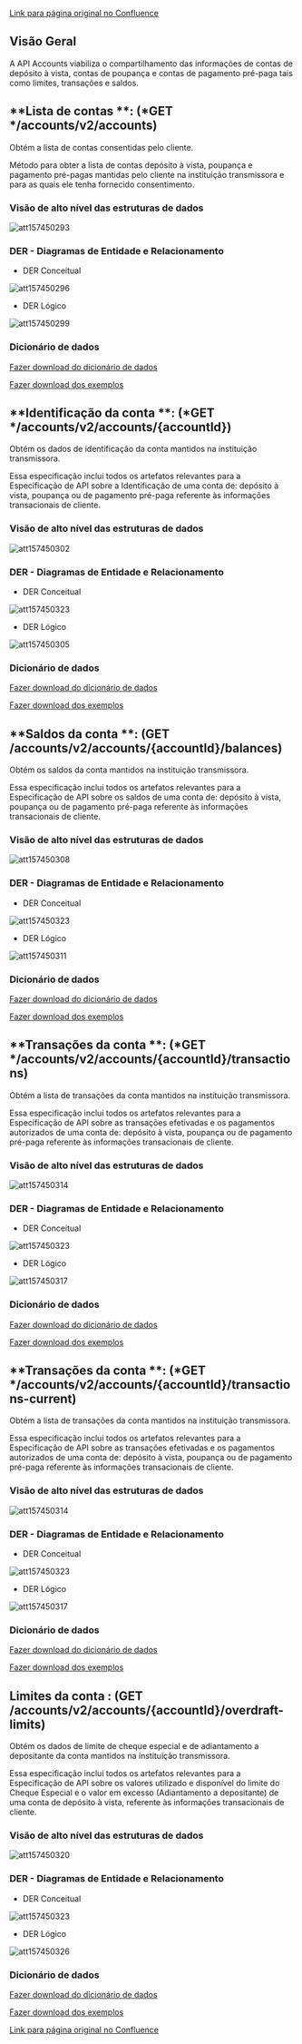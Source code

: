 [Link para página original no Confluence](https://openfinancebrasil.atlassian.net/wiki/spaces/OF/pages/157450260)

## **Visão Geral**

A API Accounts viabiliza o compartilhamento das informações de contas de depósito à vista, contas de poupança e contas de pagamento pré-paga tais como limites, transações e saldos.

## **Lista de contas **: (*GET */accounts/v2/accounts)

Obtém a lista de contas consentidas pelo cliente.

Método para obter a lista de contas depósito à vista, poupança e pagamento pré-pagas mantidas pelo cliente na instituição transmissora e para as quais ele tenha fornecido consentimento.

### Visão de alto nível das estruturas de dados
![att157450293](Informa%c3%a7%c3%b5es%20Gerais%20-%20Contas%20-%20v2.1.0-rc.1/attachments/TLD_Accounts_List-3ae2ea95.png)
### DER - Diagramas de Entidade e Relacionamento

- DER Conceitual

![att157450296](Informa%c3%a7%c3%b5es%20Gerais%20-%20Contas%20-%20v2.1.0-rc.1/attachments/DER_Lista_Accounts-ad24ecda.png)

- DER Lógico

![att157450299](Informa%c3%a7%c3%b5es%20Gerais%20-%20Contas%20-%20v2.1.0-rc.1/attachments/DER_Accounts_List-e1f46aff.png)

### Dicionário de dados

[Fazer download do dicionário de dados](https://openbanking-brasil.github.io/openapi/dictionary/accountsGetAccounts_v2.csv)

[Fazer download dos exemplos](https://openfinancebrasil.atlassian.net/wiki/download/attachments/9797751/accounts.csv?api=v2&amp;download=true)

## **Identificação da conta **: (*GET */accounts/v2/accounts/{accountId})

Obtém os dados de identificação da conta mantidos na instituição transmissora.

Essa especificação inclui todos os artefatos relevantes para a Especificação de API sobre a Identificação de uma conta de: depósito à vista, poupança ou de pagamento pré-paga referente às informações transacionais de cliente.

### Visão de alto nível das estruturas de dados
![att157450302](Informa%c3%a7%c3%b5es%20Gerais%20-%20Contas%20-%20v2.1.0-rc.1/attachments/TLD_Accounts_Identification-0eff3ae2.png)
### DER - Diagramas de Entidade e Relacionamento

- DER Conceitual

![att157450323](Informa%c3%a7%c3%b5es%20Gerais%20-%20Contas%20-%20v2.1.0-rc.1/attachments/DER_Accounts-938055b7.png)

- DER Lógico

![att157450305](Informa%c3%a7%c3%b5es%20Gerais%20-%20Contas%20-%20v2.1.0-rc.1/attachments/DER_Accounts_Identification-0f670ea1.png)
### Dicionário de dados

[Fazer download do dicionário de dados](https://openbanking-brasil.github.io/openapi/dictionary/accountsGetAccountsAccountId_v2.csv)

[Fazer download dos exemplos](https://openfinancebrasil.atlassian.net/wiki/download/attachments/9797751/accounts_accountId.csv?api=v2&amp;download=true)

## **Saldos da conta **: (GET /accounts/v2/accounts/{accountId}/balances)

Obtém os saldos da conta mantidos na instituição transmissora.

Essa especificação inclui todos os artefatos relevantes para a Especificação de API sobre os saldos de uma conta de: depósito à vista, poupança ou de pagamento pré-paga referente às informações transacionais de cliente.

### Visão de alto nível das estruturas de dados
![att157450308](Informa%c3%a7%c3%b5es%20Gerais%20-%20Contas%20-%20v2.1.0-rc.1/attachments/TLD_Accounts_Balances-8e5025a9.png)
### DER - Diagramas de Entidade e Relacionamento

- DER Conceitual

![att157450323](Informa%c3%a7%c3%b5es%20Gerais%20-%20Contas%20-%20v2.1.0-rc.1/attachments/DER_Accounts-938055b7.png)

- DER Lógico

![att157450311](Informa%c3%a7%c3%b5es%20Gerais%20-%20Contas%20-%20v2.1.0-rc.1/attachments/DER_Accounts_Balances-a5644351.png)

### Dicionário de dados

[Fazer download do dicionário de dados](https://openbanking-brasil.github.io/openapi/dictionary/accountsGetAccountsAccountIdBalances_v2.csv)

[Fazer download dos exemplos](https://openfinancebrasil.atlassian.net/wiki/download/attachments/9797751/accounts_accountId_balances.csv?api=v2&amp;download=true)

## **Transações da conta **: (*GET */accounts/v2/accounts/{accountId}/transactions)

Obtém a lista de transações da conta mantidos na instituição transmissora.

Essa especificação inclui todos os artefatos relevantes para a Especificação de API sobre as transações efetivadas e os pagamentos autorizados de uma conta de: depósito à vista, poupança ou de pagamento pré-paga referente às informações transacionais de cliente.

### Visão de alto nível das estruturas de dados
![att157450314](Informa%c3%a7%c3%b5es%20Gerais%20-%20Contas%20-%20v2.1.0-rc.1/attachments/TLD_Accounts_Transactions-21d19863.png)
### DER - Diagramas de Entidade e Relacionamento

- DER Conceitual

![att157450323](Informa%c3%a7%c3%b5es%20Gerais%20-%20Contas%20-%20v2.1.0-rc.1/attachments/DER_Accounts-938055b7.png)

- DER Lógico

![att157450317](Informa%c3%a7%c3%b5es%20Gerais%20-%20Contas%20-%20v2.1.0-rc.1/attachments/DER_Accounts_Transactions-3f393c02.png)

### Dicionário de dados

[Fazer download do dicionário de dados](https://openbanking-brasil.github.io/openapi/dictionary/accountsGetAccountsAccountIdTransactions_v2.csv)

[Fazer download dos exemplos](https://openfinancebrasil.atlassian.net/wiki/download/attachments/9797751/accounts_accountId_transactions.csv?api=v2&amp;download=true)

## **Transações da conta **: (*GET */accounts/v2/accounts/{accountId}/transactions-current)

Obtém a lista de transações da conta mantidos na instituição transmissora.

Essa especificação inclui todos os artefatos relevantes para a Especificação de API sobre as transações efetivadas e os pagamentos autorizados de uma conta de: depósito à vista, poupança ou de pagamento pré-paga referente às informações transacionais de cliente.

### Visão de alto nível das estruturas de dados
![att157450314](Informa%c3%a7%c3%b5es%20Gerais%20-%20Contas%20-%20v2.1.0-rc.1/attachments/TLD_Accounts_Transactions-21d19863.png)
### DER - Diagramas de Entidade e Relacionamento

- DER Conceitual

![att157450323](Informa%c3%a7%c3%b5es%20Gerais%20-%20Contas%20-%20v2.1.0-rc.1/attachments/DER_Accounts-938055b7.png)

- DER Lógico

![att157450317](Informa%c3%a7%c3%b5es%20Gerais%20-%20Contas%20-%20v2.1.0-rc.1/attachments/DER_Accounts_Transactions-3f393c02.png)

### Dicionário de dados

[Fazer download do dicionário de dados](https://openbanking-brasil.github.io/openapi/dictionary/accountsGetAccountsAccountIdTransactionsCurrent_v2.csv)

[Fazer download dos exemplos](https://openfinancebrasil.atlassian.net/wiki/download/attachments/9797751/accounts_accountId_transactions_current.csv?api=v2&amp;download=true)

## **Limites da conta** : (GET /accounts/v2/accounts/{accountId}/overdraft-limits)

Obtém os dados de limite de cheque especial e de adiantamento a depositante da conta mantidos na instituição transmissora.

Essa especificação inclui todos os artefatos relevantes para a Especificação de API sobre os valores utilizado e disponível do limite do Cheque Especial e o valor em excesso (Adiantamento a depositante) de uma conta de depósito à vista, referente às informações transacionais de cliente.

### Visão de alto nível das estruturas de dados
![att157450320](Informa%c3%a7%c3%b5es%20Gerais%20-%20Contas%20-%20v2.1.0-rc.1/attachments/TLD_Accounts_OverdraftLimits-7a1d1486.png)
### DER - Diagramas de Entidade e Relacionamento

- DER Conceitual

![att157450323](Informa%c3%a7%c3%b5es%20Gerais%20-%20Contas%20-%20v2.1.0-rc.1/attachments/DER_Accounts-938055b7.png)

- DER Lógico

![att157450326](Informa%c3%a7%c3%b5es%20Gerais%20-%20Contas%20-%20v2.1.0-rc.1/attachments/DER_Accounts_OverdraftLimits-7278deb6.png)

### Dicionário de dados

[Fazer download do dicionário de dados](https://openbanking-brasil.github.io/openapi/dictionary/accountsGetAccountsAccountIdOverdraftLimits_v2.csv)

[Fazer download dos exemplos](https://openfinancebrasil.atlassian.net/wiki/download/attachments/9797751/accounts_accountId_overdraft_limits.csv?api=v2&amp;download=true)

[Link para página original no Confluence](https://openfinancebrasil.atlassian.net/wiki/spaces/OF/pages/157450260)